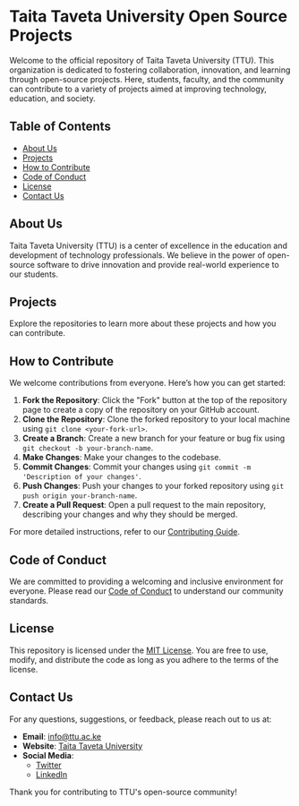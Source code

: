 # Taita Taveta University Open Source Projects


Welcome to the official repository of Taita Taveta University (TTU). This organization is dedicated to fostering collaboration, innovation, and learning through open-source projects. Here, students, faculty, and the community can contribute to a variety of projects aimed at improving technology, education, and society.

## Table of Contents

- [About Us](#about-us)
- [Projects](#projects)
- [How to Contribute](#how-to-contribute)
- [Code of Conduct](#code-of-conduct)
- [License](#license)
- [Contact Us](#contact-us)

## About Us

Taita Taveta University (TTU) is a center of excellence in the education and development of technology professionals. We believe in the power of open-source software to drive innovation and provide real-world experience to our students.

## Projects



Explore the repositories to learn more about these projects and how you can contribute.

## How to Contribute

We welcome contributions from everyone. Here’s how you can get started:

1. **Fork the Repository**: Click the "Fork" button at the top of the repository page to create a copy of the repository on your GitHub account.
2. **Clone the Repository**: Clone the forked repository to your local machine using `git clone <your-fork-url>`.
3. **Create a Branch**: Create a new branch for your feature or bug fix using `git checkout -b your-branch-name`.
4. **Make Changes**: Make your changes to the codebase.
5. **Commit Changes**: Commit your changes using `git commit -m 'Description of your changes'`.
6. **Push Changes**: Push your changes to your forked repository using `git push origin your-branch-name`.
7. **Create a Pull Request**: Open a pull request to the main repository, describing your changes and why they should be merged.

For more detailed instructions, refer to our [Contributing Guide](CONTRIBUTING.md).

## Code of Conduct

We are committed to providing a welcoming and inclusive environment for everyone. Please read our [Code of Conduct](CODE_OF_CONDUCT.md) to understand our community standards.

## License

This repository is licensed under the [MIT License](LICENSE.md). You are free to use, modify, and distribute the code as long as you adhere to the terms of the license.

## Contact Us

For any questions, suggestions, or feedback, please reach out to us at:

- **Email**: [info@ttu.ac.ke](mailto:info@ttu.ac.ke)
- **Website**: [Taita Taveta University](https://www.ttu.ac.ke)
- **Social Media**:
  - [Twitter](https://twitter.com/TaitaTavetaUni)  
  - [LinkedIn](https://linkedin.com/school/taita-taveta-university)

Thank you for contributing to TTU's open-source community!

